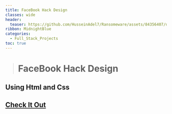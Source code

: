 ```yaml
---
title: FaceBook Hack Design
classes: wide
header:
  teaser: https://github.com/HusseinAdel7/Ransomeware/assets/84356407/d92cd43e-4390-4e4f-963d-8500c6785b10
ribbon: MidnightBlue
categories:
  - Full_Stack_Projects
toc: true
---
```



> # FaceBook Hack Design
## Using Html and Css 

 
## [Check It Out ](https://husseinadel7.github.io/Facebook_Hack_Design/)

